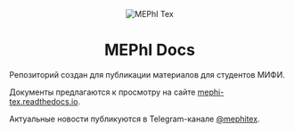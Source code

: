 <div align="center">
<img alt="MEPhI Tex" src="https://raw.githubusercontent.com/mephi-tex/mephi-tex/main/cs/_static/images/logo_mifi_wide.pn">
</div>

<h1 align="center">MEPhI Docs</h1>

Репозиторий создан для публикации материалов для студентов МИФИ.

Документы предлагаются к просмотру на сайте [mephi-tex.readthedocs.io](https://mephi-tex.readthedocs.io/ru/latest/).

Актуальные новости публикуются в Telegram-канале [@mephitex](https://t.me/mephitex).
